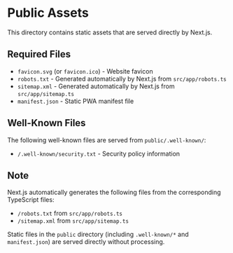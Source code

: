 # Public Assets

This directory contains static assets that are served directly by Next.js.

## Required Files

- `favicon.svg` (or `favicon.ico`) - Website favicon
- `robots.txt` - Generated automatically by Next.js from `src/app/robots.ts`
- `sitemap.xml` - Generated automatically by Next.js from `src/app/sitemap.ts`
- `manifest.json` - Static PWA manifest file

## Well-Known Files

The following well-known files are served from `public/.well-known/`:

- `/.well-known/security.txt` - Security policy information

## Note

Next.js automatically generates the following files from the corresponding TypeScript files:

- `/robots.txt` from `src/app/robots.ts`
- `/sitemap.xml` from `src/app/sitemap.ts`

Static files in the `public` directory (including `.well-known/*` and `manifest.json`) are served directly without processing.
